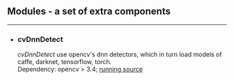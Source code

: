 ## Modules - a set of extra components 
---------

* ### **cvDnnDetect**
  *cvDnnDetect* use opencv's dnn detectors, which in turn load models of caffe, darknet, tensorflow, torch.  
  Dependency: opencv > 3.4;
  [running source](moduleTest/testCvDnnDetect.cpp)
  
